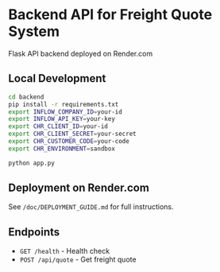 # Backend API for Freight Quote System

Flask API backend deployed on Render.com

## Local Development

```bash
cd backend
pip install -r requirements.txt
export INFLOW_COMPANY_ID=your-id
export INFLOW_API_KEY=your-key
export CHR_CLIENT_ID=your-id
export CHR_CLIENT_SECRET=your-secret
export CHR_CUSTOMER_CODE=your-code
export CHR_ENVIRONMENT=sandbox

python app.py
```

## Deployment on Render.com

See `/doc/DEPLOYMENT_GUIDE.md` for full instructions.

## Endpoints

- `GET /health` - Health check
- `POST /api/quote` - Get freight quote


